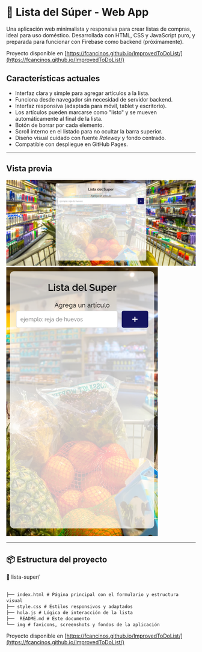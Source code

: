 # 🛒 Lista del Súper - Web App

Una aplicación web minimalista y responsiva para crear listas de compras, ideal para uso doméstico. Desarrollada con HTML, CSS y JavaScript puro, y preparada para funcionar con Firebase como backend (próximamente).

Proyecto disponible en [https://fcancinos.github.io/ImprovedToDoList/](https://fcancinos.github.io/ImprovedToDoList/)

## Características actuales

- Interfaz clara y simple para agregar artículos a la lista.
- Funciona desde navegador sin necesidad de servidor backend.
- Interfaz responsiva (adaptada para móvil, tablet y escritorio).
- Los artículos pueden marcarse como "listo" y se mueven automáticamente al final de la lista.
- Botón de borrar por cada elemento.
- Scroll interno en el listado para no ocultar la barra superior.
- Diseño visual cuidado con fuente *Raleway* y fondo centrado.
- Compatible con despliegue en GitHub Pages.

---

##  Vista previa

![desktop](./img/screenshots/desktop-view.png)
![mobile](./img/screenshots/mobile-view.png)

---

## 📦 Estructura del proyecto

📁 lista-super/
```text

├── index.html # Página principal con el formulario y estructura visual 
├── style.css # Estilos responsivos y adaptados
├── hola.js # Lógica de interacción de la lista
├──  README.md # Este documento
└── img # favicons, screenshots y fondos de la aplicación
```

Proyecto disponible en [https://fcancinos.github.io/ImprovedToDoList/](https://fcancinos.github.io/ImprovedToDoList/)